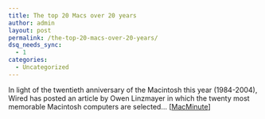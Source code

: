 ```yaml
---
title: The top 20 Macs over 20 years
author: admin
layout: post
permalink: /the-top-20-macs-over-20-years/
dsq_needs_sync:
  - 1
categories:
  - Uncategorized
---
```

In light of the twentieth anniversary of the Macintosh this year (1984-2004), Wired has posted an article by Owen Linzmayer in which the twenty most memorable Macintosh computers are selected&#8230; [[MacMinute][1]]

 [1]: http://www.macminute.com/